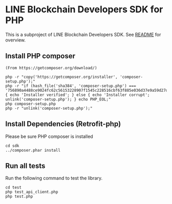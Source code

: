 # LINE Blockchain Developers SDK for PHP
This is a subproject of LINE Blockchain Developers SDK. 
See [README](../README.md) for overview.

## Install PHP composer
```
(From https://getcomposer.org/download/)

php -r "copy('https://getcomposer.org/installer', 'composer-setup.php');"
php -r "if (hash_file('sha384', 'composer-setup.php') === '756890a4488ce9024fc62c56153228907f1545c228516cbf63f885e036d37e9a59d27d63f46af1d4d07ee0f76181c7d3') { echo 'Installer verified'; } else { echo 'Installer corrupt'; unlink('composer-setup.php'); } echo PHP_EOL;"
php composer-setup.php
php -r "unlink('composer-setup.php');"
```

## Install Dependencies (Retrofit-php)
Please be sure PHP composer is installed

```
cd sdk
../composer.phar install
```

## Run all tests
Run the following command to test the library.

```
cd test
php test_api_client.php
php test.php
```


